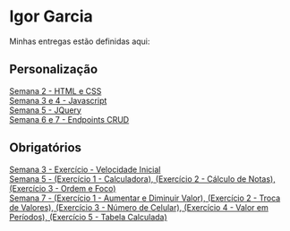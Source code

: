 # Igor Garcia
Minhas entregas estão definidas aqui:
## Personalização
<a href="https://github.com/IgorSFG/modulo2/tree/2022M2T2/Projeto2/03_AUT_EST_ENTREGA/Semana%202"> Semana 2 - HTML e CSS</a><br/>
<a href="https://github.com/IgorSFG/modulo2/tree/2022M2T2/Projeto2/03_AUT_EST_ENTREGA/Semana%203%20e%204"> Semana 3 e 4 - Javascript</a><br/>
<a href="https://github.com/IgorSFG/modulo2/tree/2022M2T2/Projeto2/03_AUT_EST_ENTREGA/Semana%205"> Semana 5 - JQuery</a><br/>
<a href="https://github.com/IgorSFG/modulo2/tree/2022M2T2/Projeto2/03_AUT_EST_ENTREGA/Semana%203%20e%204"> Semana 6 e 7 - Endpoints CRUD</a><br/>
## Obrigatórios
<a href="https://github.com/IgorSFG/modulo2/tree/2022M2T2/Projeto2/04_AUT_EST_EX_OBRIGATORIOS/Semana%203"> Semana 3 - Exercício - Velocidade Inicial</a><br/>
<a href="https://github.com/IgorSFG/modulo2/tree/2022M2T2/Projeto2/04_AUT_EST_EX_OBRIGATORIOS/Semana%205https://github.com/IgorSFG/modulo2/tree/2022M2T2/Projeto2/04_AUT_EST_EX_OBRIGATORIOS/Semana%205"> Semana 5 - (Exercício 1 - Calculadora), (Exercício 2 - Cálculo de Notas), (Exercício 3 - Ordem e Foco)</a><br/>
<a href="https://github.com/IgorSFG/modulo2/tree/2022M2T2/Projeto2/04_AUT_EST_EX_OBRIGATORIOS/Semana%207"> Semana 7 - (Exercício 1 - Aumentar e Diminuir Valor), (Exercício 2 - Troca de Valores), (Exercício 3 - Número de Celular), (Exercício 4 - Valor em Períodos), (Exercício 5 - Tabela Calculada)</a><br/>
